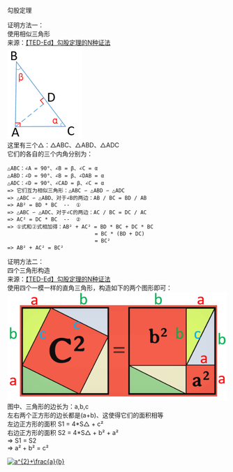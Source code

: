 勾股定理  

证明方法一：  
          使用相似三角形  
          来源：[【TED-Ed】勾股定理的N种证法](https://www.bilibili.com/video/av17519252)  
![photo](images/1001.png)  
这里有三个△：△ABC、△ABD、△ADC  
它们的各自的三个内角分别为：  
```
△ABC：∠A = 90°、∠B = β、∠C = α  
△ABD：∠D = 90°、∠B = β、∠DAB = α  
△ADC：∠D = 90°、∠CAD = β、∠C = α  
=> 它们互为相似三角形：△ABC ∽ △ABD ∽ △ADC  
=> △ABC ∽ △ABD、对于∠B的两边：AB / BC = BD / AB  
=> AB² = BD * BC  --  ①  
=> △ABC ∽ △ADC、对于∠C的两边：AC / BC = DC / AC  
=> AC² = DC * BC  --  ②  
=> ①式和②式相加得：AB² + AC² = BD * BC + DC * BC  
                            = BC * (BD + DC)  
                            = BC²  
=> AB² + AC² = BC²  
```
  
证明方法二：  
          四个三角形构造  
          来源：[【TED-Ed】勾股定理的N种证法](https://www.bilibili.com/video/av17519252)  
使用四个一模一样的直角三角形，构造如下的两个图形即可：  
![photo](images/1002.png)  
图中、三角形的边长为：a,b,c  
左右两个正方形的边长都是(a+b)、这使得它们的面积相等  
左边正方形的面积 S1 = 4\*S△ + c²  
右边正方形的面积 S2 = 4\*S△ + b² + a²  
=> S1 = S2  
=> a² + b² = c²  

<a href="https://www.codecogs.com/eqnedit.php?latex=a^{2}&plus;\frac{a}{b}" target="_blank"><img src="https://latex.codecogs.com/gif.latex?a^{2}&plus;\frac{a}{b}" title="a^{2}+\frac{a}{b}" /></a>  
